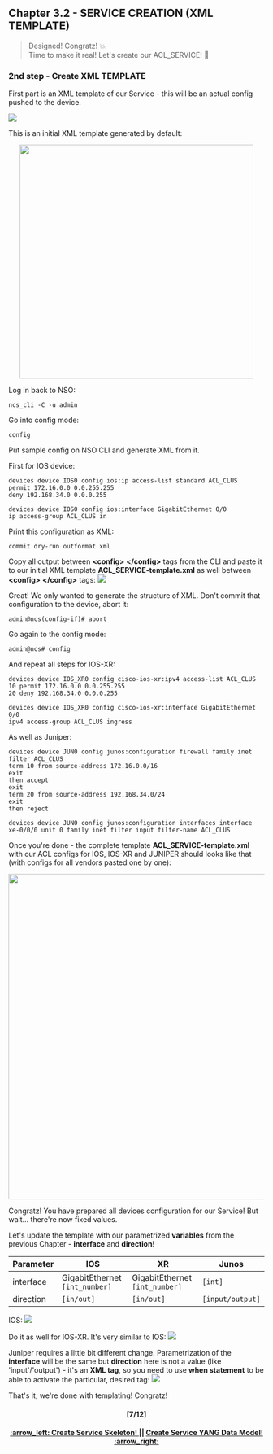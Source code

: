 ## Chapter 3.2 - SERVICE CREATION (XML TEMPLATE)
> Designed! Congratz! :boom:  
> Time to make it real! Let's create our ACL_SERVICE! :construction_worker:

### 2nd step - Create XML TEMPLATE

First part is an XML template of our Service - this will be an actual config pushed to the device.

<img src="/readme/temp.png"></img>

This is an initial XML template generated by default: <br>
<p align="center">
<img width=460 src="/readme/xml_init.png"></img>
</p>

Log in back to NSO:
```
ncs_cli -C -u admin
```

Go into config mode:
```
config
```

Put sample config on NSO CLI and generate XML from it.

First for IOS device:
```
devices device IOS0 config ios:ip access-list standard ACL_CLUS
permit 172.16.0.0 0.0.255.255
deny 192.168.34.0 0.0.0.255

devices device IOS0 config ios:interface GigabitEthernet 0/0
ip access-group ACL_CLUS in
```

Print this configuration as XML:
```
commit dry-run outformat xml
```

Copy all output between **<config\>** **</config\>** tags from the CLI and paste it to our initial XML template **ACL_SERVICE-template.xml** as well between **<config\>** **</config\>** tags:
<img src="init temp.png"></img>

Great! We only wanted to generate the structure of XML. Don't commit that configuration to the device, abort it:
```
admin@ncs(config-if)# abort
```

Go again to the config mode:
```
admin@ncs# config
```

And repeat all steps for IOS-XR:
```
devices device IOS_XR0 config cisco-ios-xr:ipv4 access-list ACL_CLUS
10 permit 172.16.0.0 0.0.255.255
20 deny 192.168.34.0 0.0.0.255

devices device IOS_XR0 config cisco-ios-xr:interface GigabitEthernet 0/0
ipv4 access-group ACL_CLUS ingress
```

As well as Juniper:
```
devices device JUN0 config junos:configuration firewall family inet filter ACL_CLUS 
term 10 from source-address 172.16.0.0/16
exit
then accept
exit
term 20 from source-address 192.168.34.0/24
exit
then reject

devices device JUN0 config junos:configuration interfaces interface xe-0/0/0 unit 0 family inet filter input filter-name ACL_CLUS
```

Once you're done - the complete template **ACL_SERVICE-template.xml** with our ACL configs for IOS, IOS-XR and JUNIPER should looks like that (with configs for all vendors pasted one by one):
<p align="center">
<img width=640 src="/readme/template_full.png"></img>
</p>

Congratz! You have prepared all devices configuration for our Service! But wait... there're now fixed values. 

Let's update the template with our parametrized **variables** from the previous Chapter - **interface** and **direction**!

Parameter | IOS  | XR | Junos
------------ | ------------- | ------------- | -------------
interface | GigabitEthernet `[int_number]` | GigabitEthernet `[int_number]` | `[int]`
direction | `[in/out]` | `[in/out]` | `[input/output]`  

IOS:
<img src="/readme/iosparam.png"></img>

Do it as well for IOS-XR. It's very similar to IOS:
<img src="/readme/xrparam.png"></img>

Juniper requires a little bit different change. 
Parametrization of the **interface** will be the same but **direction** here is not a value (like 'input'/'output') - it's an **XML tag**, so you need to use **when statement** to be able to activate the particular, desired tag:
<img src="/readme/junparam.png"></img>

That's it, we're done with templating! Congratz!

<h4 align="center">[7/12]</h4>
<h4 align="center"> <a href="/readme/5.md"> :arrow_left: Create Service Skeleton! </a> || <a href="/readme/5b.md"> Create Service YANG Data Model! :arrow_right: </a> </h4>
